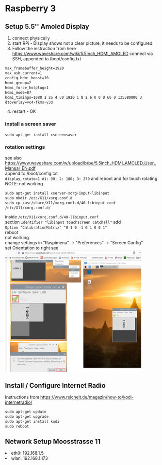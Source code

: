 # Raspberry 3

## Setup 5.5'' Amoled Display
1. connect physically
2. start RPi - Display shows not a clear picture, it needs to be configured
3. Follow the instruction from here https://www.waveshare.com/wiki/5.5inch_HDMI_AMOLED connect via SSH, appended to /boot/config.txt
```
max_framebuffer_height=1920
max_usb_current=1
config_hdmi_boost=10
hdmi_group=2
hdmi_force_hotplug=1
hdmi_mode=87
hdmi_timings=1080 1 26 4 50 1920 1 8 2 6 0 0 0 60 0 135580000 3
dtoverlay=vc4-fkms-v3d
```
4. restart - OK
### install a screen saver
`sudo apt-get install xscreensaver`
### rotation settings
see also https://www.waveshare.com/w/upload/b/be/5.5inch_HDMI_AMOLED_User_Manual_EN.pdf  
append to /boot/config.txt  
`display_rotate=1 #1: 90; 2: 180; 3: 270` and reboot
and for touch rotating
NOTE: not working
```
sudo apt-get install xserver-xorg-input-libinput
sudo mkdir /etc/X11/xorg.conf.d
sudo cp /usr/share/X11/xorg.conf.d/40-libinput.conf /etc/X11/xorg.conf.d/
```
inside `/etc/X11/xorg.conf.d/40-libinput.conf`  
section `Identifier "libinput touchscreen catchall"` add  
`Option "CalibrationMatrix" "0 1 0 -1 0 1 0 0 1"`  
reboot  
not working  
change settings in "Raspimenu" -> "Preferences" -> "Screen Config"  
set Orientation to right
see <img alt="Screen Editor" src="./doc/screen-editor.amoled.png" height="400" />


## Install / Configure Internet Radio
Instructions from https://www.reichelt.de/magazin/how-to/kodi-internetradio/  
```
sudo apt-get update
sudo apt-get upgrade
sudo apt-get install kodi
sudo reboot
```


## Network Setup Moosstrasse 11
<li>eth0: 192.168.1.5
<li>wlan: 192.168.1.173